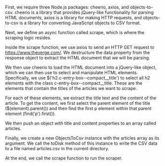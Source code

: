 First, we require three Node.js packages: cheerio, axios, and objects-to-csv. cheerio is a library that provides jQuery-like functionality for parsing HTML documents, axios is a library for making HTTP requests, and objects-to-csv is a library for converting JavaScript objects to CSV format.

Next, we define an async function called scrape, which is where the scraping logic resides.

Inside the scrape function, we use axios to send an HTTP GET request to https://www.theverge.com/. We destructure the data property from the response object to extract the HTML document that we will be parsing.

We then use cheerio to load the HTML document into a jQuery-like object, which we can then use to select and manipulate HTML elements. Specifically, we use $('h2.c-entry-box--compact__title') to select all h2 elements with the class c-entry-box--compact__title. These are the elements that contain the titles of the articles we want to scrape.

For each of these elements, we extract the title text and the content of the article. To get the content, we first select the parent element of the title ($(element).parent()) and then find the first p element within that parent element (find('p').first()).

We then push an object with title and content properties to an array called articles.

Finally, we create a new ObjectsToCsv instance with the articles array as its argument. We call the toDisk method of this instance to write the CSV data to a file named articles.csv in the current directory.

At the end, we call the scrape function to run the scraper.
